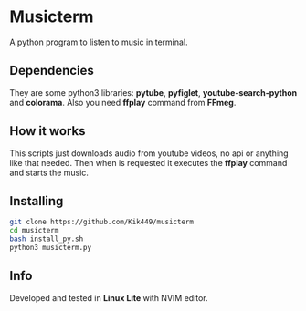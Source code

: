 # Musicterm
A python program to listen to music in terminal.

## Dependencies
They are some python3 libraries: **pytube**, **pyfiglet**, **youtube-search-python** and **colorama**.
Also you need **ffplay** command from **FFmeg**.

## How it works
This scripts just downloads audio from youtube videos, no api or anything like that needed.
Then when is requested it executes the **ffplay** command and starts the music.

## Installing
```bash
git clone https://github.com/Kik449/musicterm
cd musicterm
bash install_py.sh
python3 musicterm.py
```
## Info
Developed and tested in **Linux Lite** with NVIM editor.
